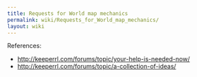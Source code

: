 ```yaml
---
title: Requests for World map mechanics
permalink: wiki/Requests_for_World_map_mechanics/
layout: wiki
---
```


References:

-   <http://keeperrl.com/forums/topic/your-help-is-needed-now/>
-   <http://keeperrl.com/forums/topic/a-collection-of-ideas/>

